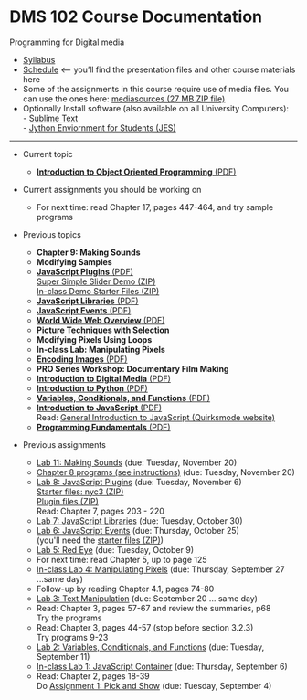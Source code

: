# DMS 102 Course Documentation

Programming for Digital media

- [Syllabus](syllabus.md)
- [Schedule](schedule.md) <– you’ll find the presentation files and other course materials here
- Some of the assignments in this course require use of media files.  You can use the ones here: [mediasources (27 MB ZIP file)](media/mediasources.zip)
- Optionally Install software (also available on all University Computers):<br>- [Sublime Text](https://www.sublimetext.com)<br>- [Jython Enviornment for Students (JES)](https://github.com/gatech-csl/jes/releases)

<hr>

- Current topic

  - [**Introduction to Object Oriented Programming** (PDF)](24-introduction-oop/object-oriented-programming.pdf)
- Current assignments you should be working on

  - For next time: read Chapter 17, pages 447-464, and try sample programs
- Previous topics

  - **Chapter 9: Making Sounds**
  - **Modifying Samples**
  - [**JavaScript Plugins** (PDF)](17-javascript-plugins/javascript-plugins.pdf)<br>[Super Simple Slider Demo (ZIP)](17-javascript-plugins/sss-demo.zip)<br>[In-class Demo Starter Files (ZIP)](17-javascript-plugins/inclass-starter-files.zip)
  - [**JavaScript Libraries** (PDF)](16-javascript-libraries/javascript-libraries.pdf)
  - [**JavaScript Events** (PDF)](13-javascript-events/javascript-events.pdf)
  - [**World Wide Web Overview** (PDF)](12-world-wide-web-overview/document-object-model.pdf)
  - **Picture Techniques with Selection**
  - **Modifying Pixels Using Loops**
  - **In-class Lab: Manipulating Pixels**
  - [**Encoding Images** (PDF)](07-encoding-images/encoding-images.pdf)
  - **PRO Series Workshop: Documentary Film Making**
  - [**Introduction to Digital Media** (PDF)](05-introduction-digital-media/05-introduction-digital-media.pdf)
  - [**Introduction to Python** (PDF)](04-introduction-python/introduction-to-python.pdf)
  - [**Variables, Conditionals, and Functions** (PDF)](03-variables-conditionals-functions/variables-conditionals-functions.pdf)
  - [**Introduction to JavaScript** (PDF)](02-introduction-javascript/introduction-javascript.pdf)<br>Read: [General Introduction to JavaScript (Quirksmode website)](https://www.quirksmode.org/js/intro.html)
  - [**Programming Fundamentals**  (PDF)](01-programming-fundamentals/programming-fundamentals.pdf)


- Previous assignments

  - [Lab 11: Making Sounds](lab11-making-sounds/instructions.md) (due: Tuesday, November 20)
  - [Chapter 8 programs (see instructions)](21-modifying-samples/chapter8-instructions.md) (due: Tuesday, November 20)
  - [Lab 8: JavaScript Plugins](lab08-javascript-plugins/instructions.md) (due: Tuesday, November 6)<br>[Starter files: nyc3 (ZIP)](lab08-javascript-plugins/nyc3.zip)<br>[Plugin files (ZIP)](lab08-javascript-plugins/plugins.zip)<br>Read: Chapter 7, pages 203 - 220
  - [Lab 7: JavaScript Libraries](lab07-javascript-libraries/instructions.md) (due: Tuesday, October 30)
  - [Lab 6: JavaScript Events](lab06-javascript-events/instructions.md) (due: Thursday, October 25)<br>(you'll need the [starter files (ZIP)](lab06-javascript-events/lab06-startup-files.zip))
  - [Lab 5: Red Eye](lab05-redeye/instructions.md) (due: Tuesday, October 9)
  - For next time: read Chapter 5, up to page 125
  - [In-class Lab 4: Manipulating Pixels](lab04-manipulating-pixels/instructions.md) (due: Thursday, September 27 ...same day)
  - Follow-up by reading Chapter 4.1, pages 74-80
  - [Lab 3: Text Manipulation](lab03-text-manipulation/instructions.md) (due: September 20 ... same day)
  - Read: Chapter 3, pages 57-67 and review the summaries, p68<br>Try the programs
  - Read: Chapter 3, pages 44-57 (stop before section 3.2.3)<br>Try programs 9-23
  - [Lab 2: Variables, Conditionals, and Functions](lab02-variables-conditionals-functions/instructions.md) (due: Tuesday, September 11)
  - [In-class Lab 1: JavaScript Container](lab01-javascript-container/instructions.md) (due: Thursday, September 6)
  - Read: Chapter 2, pages 18-39<br>Do [Assignment 1: Pick and Show](assign01-pick-and-show/instructions.md) (due: Tuesday, September 4)